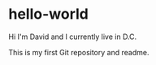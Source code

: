 # hello-world
Hi I'm David and I currently live in D.C. 

This is my first Git repository and readme.
